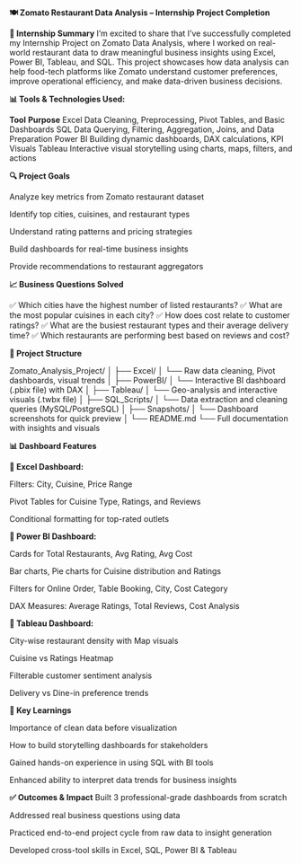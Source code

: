 **🍽️ Zomato Restaurant Data Analysis – Internship Project Completion**

**📌 Internship Summary**
I’m excited to share that I’ve successfully completed my Internship Project on Zomato Data Analysis, where I worked on real-world restaurant data to draw meaningful business insights using Excel, Power BI, Tableau, and SQL.
This project showcases how data analysis can help food-tech platforms like Zomato understand customer preferences, improve operational efficiency, and make data-driven business decisions.

**📊 Tools & Technologies Used:**

**Tool**	              **Purpose**
Excel	              Data Cleaning, Preprocessing, Pivot Tables, and Basic Dashboards
SQL	                  Data Querying, Filtering, Aggregation, Joins, and Data Preparation
Power BI	          Building dynamic dashboards, DAX calculations, KPI Visuals
Tableau	              Interactive visual storytelling using charts, maps, filters, and actions

**🔍 Project Goals**

Analyze key metrics from Zomato restaurant dataset

Identify top cities, cuisines, and restaurant types

Understand rating patterns and pricing strategies

Build dashboards for real-time business insights

Provide recommendations to restaurant aggregators

**📈 Business Questions Solved**

✅ Which cities have the highest number of listed restaurants?
✅ What are the most popular cuisines in each city?
✅ How does cost relate to customer ratings?
✅ What are the busiest restaurant types and their average delivery time?
✅ Which restaurants are performing best based on reviews and cost?


**📁 Project Structure**

Zomato_Analysis_Project/
│
├── Excel/
│   └── Raw data cleaning, Pivot dashboards, visual trends
│
├── PowerBI/
│   └── Interactive BI dashboard (.pbix file) with DAX
│
├── Tableau/
│   └── Geo-analysis and interactive visuals (.twbx file)
│
├── SQL_Scripts/
│   └── Data extraction and cleaning queries (MySQL/PostgreSQL)
│
├── Snapshots/
│   └── Dashboard screenshots for quick preview
│
└── README.md
    └── Full documentation with insights and visuals


**📊 Dashboard Features**

**🔷 Excel Dashboard:**

Filters: City, Cuisine, Price Range

Pivot Tables for Cuisine Type, Ratings, and Reviews

Conditional formatting for top-rated outlets

**🔷 Power BI Dashboard:**

Cards for Total Restaurants, Avg Rating, Avg Cost

Bar charts, Pie charts for Cuisine distribution and Ratings

Filters for Online Order, Table Booking, City, Cost Category

DAX Measures: Average Ratings, Total Reviews, Cost Analysis

**🔷 Tableau Dashboard:**

City-wise restaurant density with Map visuals

Cuisine vs Ratings Heatmap

Filterable customer sentiment analysis

Delivery vs Dine-in preference trends

**🧠 Key Learnings**

Importance of clean data before visualization

How to build storytelling dashboards for stakeholders

Gained hands-on experience in using SQL with BI tools

Enhanced ability to interpret data trends for business insights

**✅ Outcomes & Impact**
Built 3 professional-grade dashboards from scratch

Addressed real business questions using data

Practiced end-to-end project cycle from raw data to insight generation

Developed cross-tool skills in Excel, SQL, Power BI & Tableau


